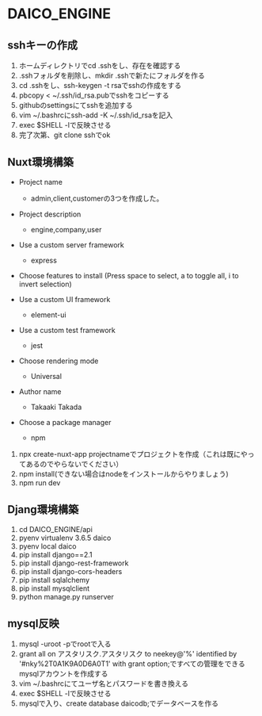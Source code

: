 # DAICO_ENGINE

## sshキーの作成

1. ホームディレクトリでcd .sshをし、存在を確認する
2. .sshフォルダを削除し、mkdir .sshで新たにフォルダを作る
3. cd .sshをし、ssh-keygen -t rsaでsshの作成をする
4. pbcopy < ~/.ssh/id_rsa.pubでsshをコピーする
5. githubのsettingsにてsshを追加する
6. vim ~/.bashrcにssh-add -K ~/.ssh/id_rsaを記入
7. exec $SHELL -lで反映させる
8. 完了次第、git clone sshでok

## Nuxt環境構築

* Project name

  * admin,client,customerの3つを作成した。

* Project description

  * engine,company,user

* Use a custom server framework

  * express

* Choose features to install (Press space to select, a to toggle all, i to invert selection)

* Use a custom UI framework

  * element-ui

* Use a custom test framework

  * jest

* Choose rendering mode

  * Universal

* Author name

  * Takaaki Takada

* Choose a package manager
  
  * npm

1. npx create-nuxt-app projectnameでプロジェクトを作成（これは既にやってあるのでやらないでください）
2. npm install(できない場合はnodeをインストールからやりましょう)
3. npm run dev

## Djang環境構築

1. cd DAICO_ENGINE/api
2. pyenv virtualenv 3.6.5 daico
3. pyenv local daico
4. pip install django==2.1
5. pip install django-rest-framework
6. pip install django-cors-headers
7. pip install sqlalchemy
8. pip install mysqlclient
9. python manage.py runserver

## mysql反映

1. mysql -uroot -pでrootで入る
2. grant all on アスタリスク.アスタリスク to neekey@'%' identified by '#nky%2T0A1K9A0D6A0T1' with grant option;ですべての管理をできるmysqlアカウントを作成する
3. vim ~/.bashrcにてユーザ名とパスワードを書き換える
4. exec $SHELL -lで反映させる
5. mysqlで入り、create database daicodb;でデータベースを作る
